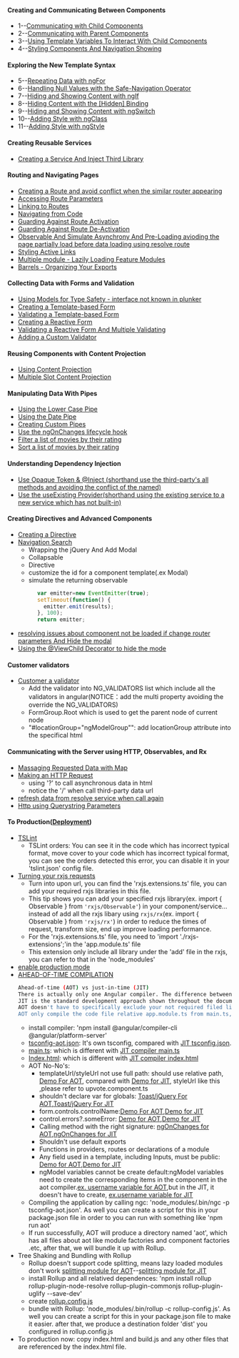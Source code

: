 #### Creating and Communicating Between Components
* 1--[Communicating with Child Components](https://plnkr.co/edit/NPY5og89qxa1jhWuOHtw)
* 2--[Communicating with Parent Components](https://plnkr.co/edit/Rm0nL9uMgGPUO3j7EH0F)
* 3--[Using Template Variables To Interact With Child Components](https://plnkr.co/edit/iOJ6d1tsUra0qbNYX54P)
* 4--[Styling Components And Navigation Showing](https://plnkr.co/edit/zIOcnEtO4Hx4u59AqoGx?p=info)
#### Exploring the New Template Syntax
* 5--[Repeating Data with ngFor](https://plnkr.co/edit/UoJWGBKmwsHuI4HvooIl)
* 6--[Handling Null Values with the Safe-Navigation Operator](https://plnkr.co/edit/K8JTinIjcw0u7FiuZpMM)
* 7--[Hiding and Showing Content with ngIf](https://plnkr.co/edit/LXnlULhj6nBPO7yifo7A)
* 8--[Hiding Content with the [Hidden] Binding](https://plnkr.co/edit/4Ui7kEHOp3fPLkcYaG6B)
* 9--[Hiding and Showing Content with ngSwitch](https://plnkr.co/edit/Vilb8799fzOC7pVsA5pR)
* 10--[Adding Style with ngClass](https://plnkr.co/edit/8jCI9tJjcnE013mmsHi4)
* 11--[Adding Style with ngStyle](https://plnkr.co/edit/6DWm5DAlIKXLjxY2HwhN?p=info)
#### Creating Reusable Services
* [Creating a Service And Inject Third Library](https://plnkr.co/edit/3cGfzHAKmt6DYZtJl8DK)
#### Routing and Navigating Pages
* [Creating a Route and avoid conflict when the similar router appearing](http://plnkr.co/edit/uxm1kj8A8DIXQQg4VPQf)
* [Accessing Route Parameters](http://plnkr.co/edit/7MJZc2FuP4wlzo88098n)
* [Linking to Routes](http://plnkr.co/edit/kGFJkbKPElB2tjBddyJh)
* [Navigating from Code](http://plnkr.co/edit/o40fPMINvax9bORdvy6H)
* [Guarding Against Route Activation](http://plnkr.co/edit/Ckuj11eAQUQQiG88Vz02)
* [Guarding Against Route De-Activation](http://plnkr.co/edit/Jl1BTwuClfbAydwgJqbp)
* [Observable And Simulate Asynchrony And Pre-Loading avioding the page partially load before data loading using resolve route](http://plnkr.co/edit/42W34uedJsxSnO4GfuCR)
* [Styling Active Links](http://plnkr.co/edit/yF5qkZWdPp6WzlArxtfX)
* [Multiple module - Lazily Loading Feature Modules](https://plnkr.co/edit/MkLLiAJWkHYjjJ58SYA8)
* [Barrels - Organizing Your Exports](https://plnkr.co/edit/C0aY1Hlqb5JwqCIhFAho)
#### Collecting Data with Forms and Validation
* [Using Models for Type Safety - interface not known in plunker](http://plnkr.co/edit/vDWIzoZrYW6JrU1q1IAa)
* [Creating a Template-based Form](http://plnkr.co/edit/oIVnAkszqOGwDyYTm7WF)
* [Validating a Template-based Form](http://plnkr.co/edit/1VqzHIqrHY4QY1QL3Uko)
* [Creating a Reactive Form ](http://plnkr.co/edit/LFob432TyAjwdEoc4Qo7)
* [Validating a Reactive Form And Multiple Validating](http://plnkr.co/edit/SUUG6w0QUJqU3cGtFrd0)
* [Adding a Custom Validator](http://plnkr.co/edit/FeYhmKgjR7nFoR0Op5xa)
#### Reusing Components with Content Projection
* [Using Content Projection](http://plnkr.co/edit/Zwe0OOwAQdXvHFn6k2jO)
* [Multiple Slot Content Projection](http://plnkr.co/edit/ski3P20beoPdlO2ZwQ0C)
#### Manipulating Data With Pipes
* [Using the Lower Case Pipe](http://plnkr.co/edit/pkKZAyBSD4VZoabcCo8G)
* [Using the Date Pipe](http://plnkr.co/edit/5tJ636Obmt77bro2b7WW)
* [Creating Custom Pipes](http://plnkr.co/edit/S7guOz5qx5xbzJHd3iHb)
* [Use the ngOnChanges lifecycle hook](http://plnkr.co/edit/EDPFB6N8k0XQRFMM448w)
* [Filter a list of movies by their rating](http://plnkr.co/edit/QVA3vMEgSQJ8XoUR7ElK)
* [Sort a list of movies by their rating](http://plnkr.co/edit/W8MhzGXjrphkra0DCOCg)
#### Understanding Dependency Injection
* [Use Opaque Token & @Inject (shorthand use the third-party's all methods and avoiding the conflict of the named)](http://plnkr.co/edit/pMDVwbUkjVR7qUUcvlp8)
* [Use the useExisting Provider(shorthand using the existing service to a new service which has not built-in)](http://plnkr.co/edit/PTojTPcFreI5IX27Edyv)
#### Creating Directives and Advanced Components
* [Creating a Directive](http://plnkr.co/edit/tEDReQReECfkysJCD0fC)
* [Navigation Search](http://plnkr.co/edit/F54Q88J571Abck92fE35)
   * Wrapping the jQuery And  Add Modal 
   * Collapsable 
   * Directive 
   * customize the id for a component template(.ex Modal)
   * simulate the returning observable
    ```js
          var emitter=new EventEmitter(true);
          setTimeout(function() {
            emitter.emit(results);
          }, 100);
          return emitter;
    ```
* [resolving issues about component not be loaded if change router parameters And Hide the modal](http://plnkr.co/edit/2mSJYTmnHecz0h5HUau5)
* [Using the @ViewChild Decorator to hide the mode](http://plnkr.co/edit/b1L5jEuMsNHOYf0LB6Al)
#### Customer validators
* [Customer a validator](http://plnkr.co/edit/A3hJUkP88mDZRDxF3ajQ)
  * Add the validator into NG_VALIDATORS list which include all the validators in angular(NOTICE：add the multi property avoiding the override the NG_VALIDATORS) 
  * FormGroup.Root which is used to get the parent node of current node
  * "#locationGroup="ngModelGroup"": add locationGroup attribute into the specifical html
#### Communicating with the Server using HTTP, Observables, and Rx
* [Massaging Requested Data with Map](http://plnkr.co/edit/ODS0GhIb2Rb5OdXaegLo)
* [Making an HTTP Request](http://plnkr.co/edit/hJ40JWN6nJpSvr8Ph0y9)
  * using '?' to call asynchronous data in html 
  * notice the '/' when call third-party data url
* [refresh data from resolve service when call again](http://plnkr.co/edit/krHtnnzSZunZEZpIPZH9)
* [Http using Querystring Parameters](http://plnkr.co/edit/UkKTiWo6MHKbAaSlAIoq)
#### To Production([Deployment](https://angular.io/docs/ts/latest/guide/deployment.html#!#sts=Optimize%20for%20production))
* [TSLint](https://palantir.github.io/tslint/)
  * TSLint orders: You can see it in the code which has incorrect typical format, move cover to your code which has incorrect typical format, you can see the orders detected this error, you can disable it in your 'tslint.json' config file.
* [Turning your rxjs requests](http://plnkr.co/edit/UkKTiWo6MHKbAaSlAIoq?p=info)
  * Turn into upon url, you can find the 'rxjs.extensions.ts' file, you can add your required rxjs libraries in this file.
  * This tip shows you can add your specified rxjs library(ex. import { Observable } from `'rxjs/Observable'`) in your component/service... instead of add all the rxjs libary using `rxjs/rx`(ex. import { Observable } from `'rxjs/rx'`) in order to reduce the times of request, transform size, end up improve loading performance.
  * For the 'rxjs.extensions.ts' file, you need to 'import './rxjs-extensions';'in the 'app.module.ts' file
  * This extension only include all library under the 'add' file in the rxjs, you can refer to that in the 'node_modules'
* [enable production mode](https://github.com/Wwawawa/angular2-fundamentals-Completing/blob/master/ng2-fundamentals/app/main.ts)
* [AHEAD-OF-TIME COMPILATION](https://angular.io/docs/ts/latest/cookbook/aot-compiler.html)
  ```sh
  Ahead-of-time (AOT) vs just-in-time (JIT)
  There is actually only one Angular compiler. The difference between AOT and JIT is a matter of timing and tooling. With AOT, the compiler runs once at build time using one set of libraries; with JIT it runs every time for every user at runtime using a different set of libraries.
  JIT is the standard development approach shown throughout the documentation.
  AOT doesn't have to specifically exclude your not required filed like test files .etc, AOT will walk through the code and figure out which file need to be included in our production build.
  AOT only compile the code file relative app.module.ts from main.ts, cannot deal with the config files, source control files.
  ```
  * install compiler: 'npm install @angular/compiler-cli @angular/platform-server'
  * [tsconfig-aot.json](https://github.com/Wwawawa/angular2-fundamental-exercise/blob/master/chapter17%20Production%20AOT/tsconfig-aot.json): It's own tsconfig, compared with [JIT tsconfig.json](https://github.com/Wwawawa/angular2-fundamentals-JIT/blob/master/ng2-fundamentals/tsconfig.json).
  * [main.ts](https://github.com/Wwawawa/angular2-fundamental-exercise/blob/master/chapter17%20Production%20AOT/app/main-aot.ts): which is different with [JIT compiler main.ts](https://github.com/Wwawawa/angular2-fundamentals-JIT/blob/master/ng2-fundamentals/app/main.ts)
  * [Index.html](https://github.com/Wwawawa/angular2-fundamental-exercise/blob/master/chapter17%20Production%20AOT/index.html): which is different with [JIT compiler index.html](https://github.com/Wwawawa/angular2-fundamentals-JIT/blob/master/ng2-fundamentals/index.html)
  * AOT No-No's:
    * templateUrl/styleUrl not use full path: should use relative path, [Demo For AOT](https://github.com/Wwawawa/angular2-fundamental-exercise/blob/master/chapter17%20Production%20AOT/app/events/create-event.component.ts), compared with [Demo for JIT](https://github.com/Wwawawa/angular2-fundamentals-JIT/blob/master/ng2-fundamentals/app/events/create-event.component.ts), styleUrl like this ,please refer to upvote.component.ts
    * shouldn't declare var for globals: [Toast/jQuery For AOT](https://github.com/Wwawawa/angular2-fundamental-exercise/blob/master/chapter17%20Production%20AOT/app/app.module.ts),[Toast/jQuery For JIT](https://github.com/Wwawawa/angular2-fundamentals-JIT/blob/master/ng2-fundamentals/app/app.module.ts)
    * form.controls.controlName:[Demo For AOT](https://github.com/Wwawawa/angular2-fundamental-exercise/blob/master/chapter17%20Production%20AOT/app/events/create-event.component.html),[Demo for JIT](https://github.com/Wwawawa/angular2-fundamentals-JIT/blob/master/ng2-fundamentals/app/events/create-event.component.html)
    * control.errors?.someError: [Demo for AOT](https://github.com/Wwawawa/angular2-fundamental-exercise/blob/master/chapter17%20Production%20AOT/app/user/profile.component.html),[Demo for JIT](https://github.com/Wwawawa/angular2-fundamentals-JIT/blob/master/ng2-fundamentals/app/user/profile.component.html)
    * Calling method with the right signature: [ngOnChanges for AOT](),[ngOnChanges for JIT](https://github.com/Wwawawa/angular2-fundamentals-JIT/blob/master/ng2-fundamentals/app/events/event-detail/session-list.component.ts)
    * Shouldn't use default exports
    * Functions in providers, routes or declarations of a module
    * Any field used in a template, including Inputs, must be public: [Demo for AOT](https://github.com/Wwawawa/angular2-fundamental-exercise/blob/master/chapter17%20Production%20AOT/app/nav/nav.component.ts),[Demo for JIT](https://github.com/Wwawawa/angular2-fundamentals-JIT/blob/master/ng2-fundamentals/app/nav/navbar.component.ts)    
    * ngModel variables cannot be create default:ngModel variables need to create the corresponding items in the component in the aot compiler.[ex. username variable for AOT](https://github.com/Wwawawa/angular2-fundamental-exercise/blob/master/chapter17%20Production%20AOT/app/user/login.component.ts),but in the JIT, it doesn't have to create, [ex.username variable for JIT](https://github.com/Wwawawa/angular2-fundamentals-JIT/blob/master/ng2-fundamentals/app/user/login.component.ts)
  * Compiling the application by calling ngc: 'node_modules/.bin/ngc -p tsconfig-aot.json'. As well you can create a script for this in your package.json file in order to you can run with something like 'npm run aot'
  * If run successfully, AOT will produce a directory named 'aot', which has all files about aot like module factories and component factories .etc, after that, we will bundle it up with Rollup.
* Tree Shaking and Bundling with Rollup
  * Rollup doesn't support code splitting, means lazy loaded modules don't work [splitting module for AOT](https://github.com/Wwawawa/angular2-fundamental-exercise/blob/master/chapter17%20Production%20AOT/app/routes.ts)--[splitting module for JIT](https://github.com/Wwawawa/angular2-fundamentals-JIT/blob/master/ng2-fundamentals/app/route.ts)
  * install Rollup and all relatived dependences: 'npm install rollup rollup-plugin-node-resolve rollup-plugin-commonjs rollup-plugin-uglify --save-dev'
  * create [rollup.config.js](https://github.com/Wwawawa/angular2-fundamental-exercise/blob/master/chapter17%20Production%20AOT/rollup.config.js)
  * bundle with Rollup: 'node_modules/.bin/rollup -c rollup-config.js'. As well you can create a script for this in your package.json file to make it easier. after that, we produce a destination folder 'dist' you configured in rollup.config.js
* To production now: copy index.html and build.js and any other files that are referenced by the index.html file.
